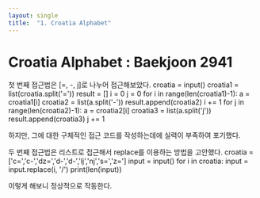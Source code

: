 ```yaml
---
layout: single
title:  "1. Croatia Alphabet"
---
```


# Croatia Alphabet : Baekjoon 2941
첫 번째 접근법은 [=, -, j]로 나누어 접근해보았다.
croatia = input()
croatia1 = list(croatia.split('='))
result = []
i = 0
j = 0
for i in range(len(croatia1)-1):
    a = croatia1[i]
    croatia2 = list(a.split('-'))
    result.append(croatia2)
    i += 1
for j in range(len(croatia2)-1):
    a = croatia2[i]
    croatia3 = list(a.split('j'))
    result.append(croatia3)
    j += 1

하지만, 그에 대한 구체적인 접근 코드를 작성하는데에 실력이 부족하여 포기했다.

두 번째 접근법은 리스트로 접근해서 replace를 이용하는 방법을 고안했다.
croatia = ['c=','c-','dz=','d-','d-','lj','nj','s=','z=']
input = input()
for i in croatia:
    input = input.replace(i, '/')
print(len(input))

이렇게 해보니 정상적으로 작동한다.
